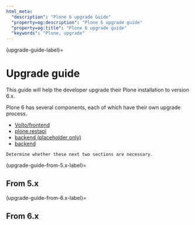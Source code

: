 ```yaml
---
html_meta:
  "description": "Plone 6 upgrade Guide"
  "property=og:description": "Plone 6 upgrade guide"
  "property=og:title": "Plone 6 upgrade guide"
  "keywords": "Plone, upgrade"
---
```


(upgrade-guide-label)=

# Upgrade guide

This guide will help the developer upgrade their Plone installation to version 6.x.

Plone 6 has several components, each of which have their own upgrade process.

- [Volto/frontend](volto/upgrade-guide/index)
- [plone.restapi](plone.restapi/docs/source/upgrade-guide)
- [backend (placeholder only)](backend/upgrading/index)
- [backend](backend/upgrading/v60)


```{todo}
Determine whether these next two sections are necessary.
```

(upgrade-guide-from-5.x-label)=

## From 5.x


(upgrade-guide-from-6.x-label)=

## From 6.x

